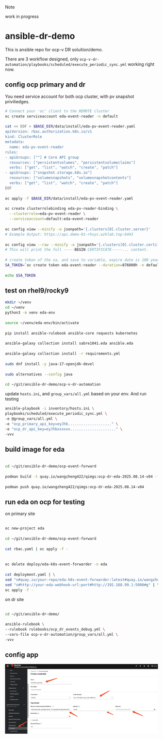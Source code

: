 > [!NOTE]
> work in progress
# ansible-dr-demo

This is ansible repo for ocp-v DR soluition/demo.

There are 3 workflow designed, only `ocp-v-dr-automation/playbooks/scheduled/execute_periodic_sync.yml` working right now.

## config ocp primary and dr

You need service account for both ocp cluster, with pv snapshot priviliedges.

```bash
# Connect your 'oc' client to the REMOTE cluster
oc create serviceaccount eda-event-reader -n default

cat << EOF > $BASE_DIR/data/install/eda-pv-event-reader.yaml
apiVersion: rbac.authorization.k8s.io/v1
kind: ClusterRole
metadata:
  name: eda-pv-event-reader
rules:
- apiGroups: [""] # Core API group
  resources: ["persistentvolumes", "persistentvolumeclaims"]
  verbs: ["get", "list", "watch", "create", "patch"]
- apiGroups: ["snapshot.storage.k8s.io"]
  resources: ["volumesnapshots", "volumesnapshotcontents"]
  verbs: ["get", "list", "watch", "create", "patch"]
EOF

oc apply -f $BASE_DIR/data/install/eda-pv-event-reader.yaml

oc create clusterrolebinding eda-pv-reader-binding \
  --clusterrole=eda-pv-event-reader \
  --serviceaccount=default:eda-event-reader

oc config view --minify -o jsonpath='{.clusters[0].cluster.server}'
# Example Output: https://api.demo-01-rhsys.wzhlab.top:6443

oc config view --raw --minify -o jsonpath='{.clusters[0].cluster.certificate-authority-data}' | base64 --decode
# This will print the full -----BEGIN CERTIFICATE-----... content.

# create token of the sa, and save to variable, expire date is 100 years
SA_TOKEN=`oc create token eda-event-reader --duration=876000h -n default`

echo $SA_TOKEN

```

## test on rhel9/rocky9

```bash
mkdir ~/venv
cd ~/venv
python3 -m venv eda-env

source ~/venv/eda-env/bin/activate

pip install ansible-rulebook ansible-core requests kubernetes

ansible-galaxy collection install sabre1041.eda ansible.eda

ansible-galaxy collection install -r requirements.yml

sudo dnf install -y java-17-openjdk-devel

sudo alternatives --config java

cd ~/git/ansible-dr-demo/ocp-v-dr-automation

```

update `hosts.ini`, and `group_vars/all.yml` based on your env. And run testing

```bash
ansible-playbook -i inventory/hosts.ini \
playbooks/scheduled/execute_periodic_sync.yml \
-e @group_vars/all.yml \
-e "ocp_primary_api_key=eyJhb...................." \
-e "ocp_dr_api_key=eyJhbxxxxxx....................." \
-vvv

```

## build image for eda

```bash

cd ~/git/ansible-dr-demo/ocp-event-forward

podman build -t quay.io/wangzheng422/qimgs:ocp-dr-eda-2025.08.14-v04 -f Dockerfile

podman push quay.io/wangzheng422/qimgs:ocp-dr-eda-2025.08.14-v04

```

## run eda on ocp for testing

on primary site

```bash

oc new-project eda

cd ~/git/ansible-dr-demo/ocp-event-forward

cat rbac.yaml | oc apply -f -


oc delete deploy/eda-k8s-event-forwarder -n eda

cat deployment.yaml | \
sed "s#quay.io/your-repo/eda-k8s-event-forwarder:latest#quay.io/wangzheng422/qimgs:ocp-dr-eda-2025.08.14-v04#g" | \
sed "s#http://your-eda-webhook-url:port#http://192.168.99.1:5000#g" | \
oc apply -f -

```

on dr site

```bash

cd ~/git/ansible-dr-demo/

ansible-rulebook \
--rulebook rulebooks/ocp_dr_events_debug.yml \
--vars-file ocp-v-dr-automation/group_vars/all.yml \
-vvv

```



## config app

<img src="imgs/README.md/2025-08-12-11-40-26.png" width="1024">
